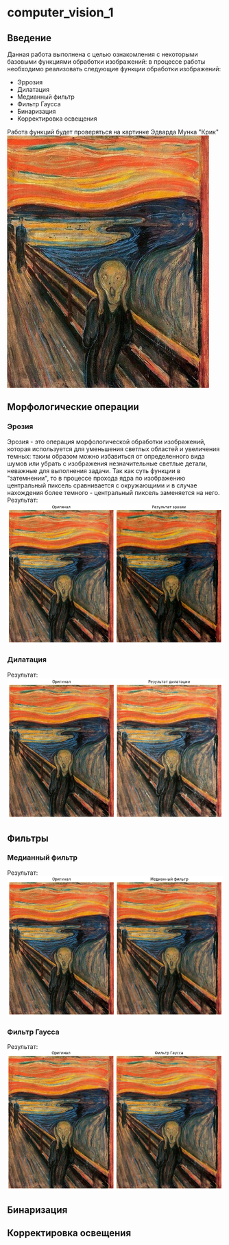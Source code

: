 # computer_vision_1
## Введение
Данная работа выполнена с целью ознакомления с некоторыми базовыми функциями обработки изображений: в процессе работы необходимо реализовать следующие функции обработки изображений:  
- Эррозия
- Дилатация
- Медианный фильтр
- Фильтр Гаусса
- Бинаризация
- Корректировка освещения

Работа функций будет проверяться на картинке Эдварда Мунка "Крик"  
![крик](https://github.com/LugenderGeist/computer_vision_1/blob/main/scream.jpg)
  ## Морфологические операции
  ### Эрозия
Эрозия - это операция морфологической обработки изображений, которая используется для уменьшения светлых областей и увеличения темных: таким образом можно избавиться от определенного вида шумов или убрать с изображения незначительные светлые детали, неважные для выполнения задачи. Так как суть функции в "затемнении", то в процессе прохода ядра по изображению центральный пиксель сравнивается с окружающими и в случае нахождения более темного - центральный пиксель заменяется на него.
Результат:  
![Эрозия](https://github.com/LugenderGeist/computer_vision_1/blob/main/erosion.PNG)
  ### Дилатация
  Результат:  
![Дилатация](https://github.com/LugenderGeist/computer_vision_1/blob/main/dilation.png)
  ## Фильтры
  ### Медианный фильтр
  Результат:  
![Медианный фильтр](https://github.com/LugenderGeist/computer_vision_1/blob/main/median.png)
  ### Фильтр Гаусса
  Результат:  
![Фильтр Гаусса](https://github.com/LugenderGeist/computer_vision_1/blob/main/gaussian.png)
  ## Бинаризация
  ## Корректировка освещения
